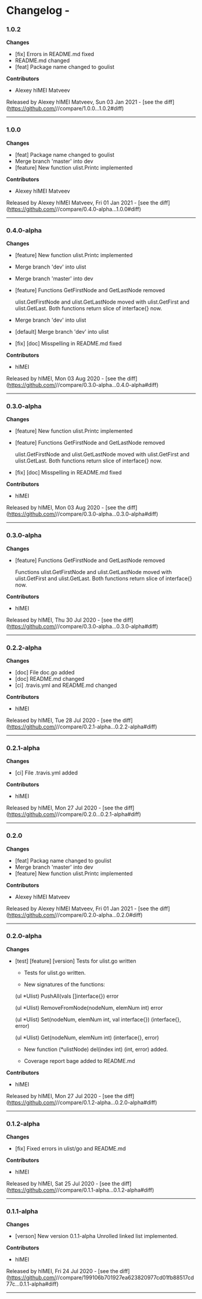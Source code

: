 # Changelog - 

### 1.0.2

__Changes__

- [fix] Errors in README.md fixed
- README.md changed
- [feat] Package name changed to goulist

__Contributors__

- Alexey hIMEI Matveev

Released by Alexey hIMEI Matveev, Sun 03 Jan 2021 -
[see the diff](https://github.com/<no value>//compare/1.0.0...1.0.2#diff)
______________

### 1.0.0

__Changes__

- [feat] Package name changed to goulist
- Merge branch 'master' into dev
- [feature] New function ulist.Printc implemented

__Contributors__

- Alexey hIMEI Matveev

Released by Alexey hIMEI Matveev, Fri 01 Jan 2021 -
[see the diff](https://github.com/<no value>//compare/0.4.0-alpha...1.0.0#diff)
______________

### 0.4.0-alpha

__Changes__

- [feature] New function ulist.Printc implemented
- Merge branch 'dev' into ulist
- Merge branch 'master' into dev
- [feature] Functions GetFirstNode and GetLastNode removed

  ulist.GetFirstNode and ulist.GetLastNode moved with
  ulist.GetFirst and ulist.GetLast. Both functions return slice of
  interface{} now.
- Merge branch 'dev' into ulist
- [default] Merge branch 'dev' into ulist
- [fix] [doc] Misspelling in README.md fixed

__Contributors__

- hIMEI

Released by hIMEI, Mon 03 Aug 2020 -
[see the diff](https://github.com/<no value>//compare/0.3.0-alpha...0.4.0-alpha#diff)
______________

### 0.3.0-alpha

__Changes__

- [feature] New function ulist.Printc implemented
- [feature] Functions GetFirstNode and GetLastNode removed

  ulist.GetFirstNode and ulist.GetLastNode moved with
  ulist.GetFirst and ulist.GetLast. Both functions return slice of
  interface{} now.
- [fix] [doc] Misspelling in README.md fixed

__Contributors__

- hIMEI

Released by hIMEI, Mon 03 Aug 2020 -
[see the diff](https://github.com/<no value>//compare/0.3.0-alpha...0.3.0-alpha#diff)
______________

### 0.3.0-alpha

__Changes__

- [feature] Functions GetFirstNode and GetLastNode removed

  Functions ulist.GetFirstNode and ulist.GetLastNode moved with
  ulist.GetFirst and ulist.GetLast. Both functions return slice of
  interface{} now.














__Contributors__

- hIMEI

Released by hIMEI, Thu 30 Jul 2020 -
[see the diff](https://github.com/<no value>//compare/0.3.0-alpha...0.3.0-alpha#diff)
______________

### 0.2.2-alpha

__Changes__

- [doc] File doc.go added
- [doc] README.md changed
- [ci] .travis.yml and README.md changed

__Contributors__

- hIMEI

Released by hIMEI, Tue 28 Jul 2020 -
[see the diff](https://github.com/<no value>//compare/0.2.1-alpha...0.2.2-alpha#diff)
______________

### 0.2.1-alpha

__Changes__

- [ci] File .travis.yml added

__Contributors__

- hIMEI

Released by hIMEI, Mon 27 Jul 2020 -
[see the diff](https://github.com/<no value>//compare/0.2.0...0.2.1-alpha#diff)
______________

### 0.2.0

__Changes__

- [feat] Packag name changed to goulist
- Merge branch 'master' into dev
- [feature] New function ulist.Printc implemented

__Contributors__

- Alexey hIMEI Matveev

Released by Alexey hIMEI Matveev, Fri 01 Jan 2021 -
[see the diff](https://github.com/<no value>//compare/0.2.0-alpha...0.2.0#diff)
______________

### 0.2.0-alpha

__Changes__

- [test] [feature] [version] Tests for ulist.go written

  - Tests for ulist.go written.

  - New signatures of the functions:

  (ul *Ulist) PushAll(vals []interface{}) error

  (ul *Ulist) RemoveFromNode(nodeNum, elemNum int) error

  (ul *Ulist) Set(nodeNum, elemNum int, val interface{}) (interface{}, error)

  (ul *Ulist) Get(nodeNum, elemNum int) (interface{}, error)

  - New function (*ulistNode) del(index int) (int, error) added.

  - Coverage report bage added to README.md




















__Contributors__

- hIMEI

Released by hIMEI, Mon 27 Jul 2020 -
[see the diff](https://github.com/<no value>//compare/0.1.2-alpha...0.2.0-alpha#diff)
______________

### 0.1.2-alpha

__Changes__

- [fix] Fixed errors in ulist/go and README.md




















__Contributors__

- hIMEI

Released by hIMEI, Sat 25 Jul 2020 -
[see the diff](https://github.com/<no value>//compare/0.1.1-alpha...0.1.2-alpha#diff)
______________

### 0.1.1-alpha

__Changes__

- [verson] New version 0.1.1-alpha
  Unrolled linked list implemented.
























__Contributors__

- hIMEI

Released by hIMEI, Fri 24 Jul 2020 -
[see the diff](https://github.com/<no value>//compare/199106b701927ea623820977cd01fb88517cd77c...0.1.1-alpha#diff)
______________


